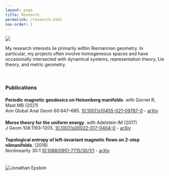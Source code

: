 ```yaml
---
layout: page
title: Research
permalink: /research.html
nav-order: 1
---
```


<img src="{{site.baseurl}}/assets/images/vadstena1_square.jpg" class="intro-picture">

<div class="intro-text">
  <p>My research interests lie primarily within Riemannian geometry. In particular, my projects often involve homogeneous spaces and have occasionally intersected with dynamical systems, representation theory, Lie theory, and metric geometry.</p>
</div>

<br style="clear: both">


<h3>Publications</h3>

<div class="csl-bib-body" style="margin-bottom: 20px; margin-top: 20px;">
  <div data-csl-entry-id="MR4304865" class="csl-entry"><b>Periodic magnetic geodesics on Heisenberg manifolds</b>. with Gornet R, Mast MB (2021) <br> Ann Global Anal Geom 60:647–685. <a href="https://doi.org/10.1007/s10455-021-09787-0">10.1007/s10455-021-09787-0</a> - <a href="https://arxiv.org/abs/2002.06982">arXiv</a></div>
</div>

<div class="csl-bib-body" style="margin-bottom: 20px; margin-top: 20px;">
  <div data-csl-entry-id="MR3721596" class="csl-entry"><b>Morse theory for the uniform energy</b>. with Adelstein IM (2017) <br> J Geom 108:1193–1205. <a href="https://doi.org/10.1007/s00022-017-0404-0">10.1007/s00022-017-0404-0</a> - <a href="https://arxiv.org/abs/1609.09357">arXiv</a></div>
</div>

<div class="csl-bib-body" style="margin-bottom: 20px; margin-top: 20px;">
  <div data-csl-entry-id="epstein2016topological" class="csl-entry"><b>Topological entropy of left-invariant magnetic flows on 2-step nilmanifolds</b>. (2016) <br> Nonlinearity 30:1 <a href="https://doi.org/10.1088/0951-7715/30/1/1">10.1088/0951-7715/30/1/1</a> - <a href="https://arxiv.org/abs/1512.02612">arXiv</a></div>
</div>

<br>

<img src="{{site.baseurl}}/assets/images/lookout1_banner.jpg" alt="Jonathan Epstein" width="">